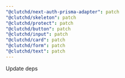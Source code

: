 ```yaml
---
"@clutchd/next-auth-prisma-adapter": patch
"@clutchd/skeleton": patch
"@clutchd/protect": patch
"@clutchd/button": patch
"@clutchd/input": patch
"@clutchd/card": patch
"@clutchd/form": patch
"@clutchd/text": patch
---
```


Update deps
